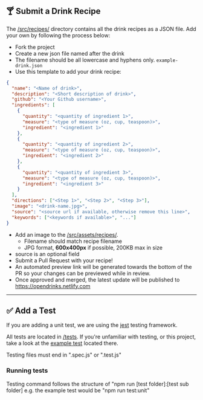 ## 🍸 Submit a Drink Recipe

The [/src/recipes/](/src/recipes/) directory contains all the drink recipes as a JSON file. Add your own by following the process below:

- Fork the project
- Create a new json file named after the drink
- The filename should be all lowercase and hyphens only. `example-drink.json`
- Use this template to add your drink recipe:

```json
{
  "name": "<Name of drink>",
  "description": "<Short description of drink>",
  "github": "<Your Github username>",
  "ingredients": [
    {
      "quantity": "<quantity of ingredient 1>",
      "measure": "<type of measure (oz, cup, teaspoon)>",
      "ingredient": "<ingredient 1>"
    },
    {
      "quantity": "<quantity of ingredient 2>",
      "measure": "<type of measure (oz, cup, teaspoon)>",
      "ingredient": "<ingredient 2>"
    },
    {
      "quantity": "<quantity of ingredient 3>",
      "measure": "<type of measure (oz, cup, teaspoon)>",
      "ingredient": "<ingredient 3>"
    }
  ],
  "directions": ["<Step 1>", "<Step 2>", "<Step 3>"],
  "image": "<drink-name.jpg>",
  "source": "<source url if available, otherwise remove this line>",
  "keywords": ["<keywords if available>", "..."]
}
```

- Add an image to the [/src/assets/recipes/](/src/assets/recipes/).
  - Filename should match recipe filename
  - JPG format, **600x400px** if possible, 200KB max in size
- source is an optional field
- Submit a Pull Request with your recipe!
- An automated preview link will be generated towards the bottom of the PR so your changes can be previewed while in review.
- Once approved and merged, the latest update will be published to https://opendrinks.netlify.com

---

## ✅ Add a Test

If you are adding a unit test, we are using the [jest](https://jestjs.io/) testing framework.

All tests are located in [/tests](/tests). If you're unfamiliar with testing, or this project, take a look at the [example test](tests/unit/example.spec.js) located there.

Testing files must end in ".spec.js" or ".test.js"

### Running tests

Testing command follows the structure of "npm run [test folder]:[test sub folder]
e.g. the example test would be "npm run test:unit"
